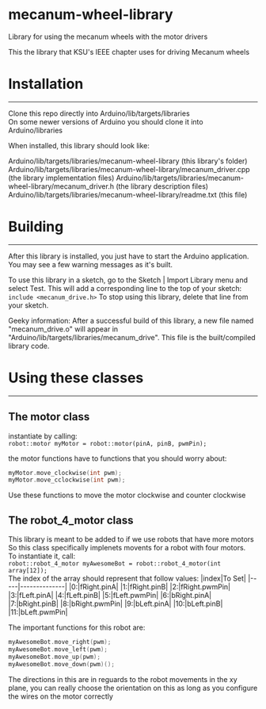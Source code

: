 # mecanum-wheel-library
Library for using the mecanum wheels with the motor drivers

This the library that KSU's IEEE chapter uses for driving Mecanum wheels

# Installation
--------------------------------------------------------------------------------

Clone this repo directly into Arduino/lib/targets/libraries  
On some newer versions of Arduino you should clone it into Arduino/libraries

When installed, this library should look like:

Arduino/lib/targets/libraries/mecanum-wheel-library              		 (this library's folder)
Arduino/lib/targets/libraries/mecanum-wheel-library/mecanum_driver.cpp   (the library implementation files)
Arduino/lib/targets/libraries/mecanum-wheel-library/mecanum_driver.h 	 (the library description files)
Arduino/lib/targets/libraries/mecanum-wheel-library/readme.txt   		 (this file)

# Building
--------------------------------------------------------------------------------

After this library is installed, you just have to start the Arduino application.
You may see a few warning messages as it's built.

To use this library in a sketch, go to the Sketch | Import Library menu and
select Test.  This will add a corresponding line to the top of your sketch:
`include <mecanum_drive.h>`
To stop using this library, delete that line from your sketch.

Geeky information:
After a successful build of this library, a new file named "mecanum_drive.o" will appear
in "Arduino/lib/targets/libraries/mecanum_drive". This file is the built/compiled library
code.

# Using these classes  
--------------------------------------------------------------------------------
## The motor class  
instantiate by calling:  
`robot::motor myMotor = robot::motor(pinA, pinB, pwmPin);`  

the motor functions have to functions that you should worry about:
```c++  
myMotor.move_clockwise(int pwm);
myMotor.move_cclockwise(int pwm);
```  
Use these functions to move the motor clockwise and counter clockwise

## The robot_4_motor class  
This library is meant to be added to if we use robots that have more motors   
So this class specifically implenets movents for a robot with four motors.  
To instantiate it, call:  
`robot::robot_4_motor myAwesomeBot = robot::robot_4_motor(int array[12]);`  
The index of the array should represent that follow values:
|index|To Set|
|-----|--------------|
|0:|fRight.pinA|
|1:|fRight.pinB|
|2:|fRight.pwmPin|
|3:|fLeft.pinA|
|4:|fLeft.pinB|
|5:|fLeft.pwmPin|
|6:|bRight.pinA|
|7:|bRight.pinB|
|8:|bRight.pwmPin|
|9:|bLeft.pinA|
|10:|bLeft.pinB|
|11:|bLeft.pwmPin|  

The important functions for this robot are:  
```c++
myAwesomeBot.move_right(pwm);
myAwesomeBot.move_left(pwm);
myAwesomeBot.move_up(pwm);
myAwesomeBot.move_down(pwm)();
```  
The directions in this are in reguards to the robot movements in the xy plane, you can really choose the orientation on this as long as you configure the wires on the motor correctly